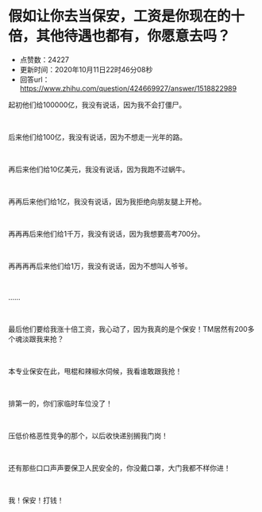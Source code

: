 # 假如让你去当保安，工资是你现在的十倍，其他待遇也都有，你愿意去吗？
- 点赞数：24227
- 更新时间：2020年10月11日22时46分08秒
- 回答url：https://www.zhihu.com/question/424669927/answer/1518822989
<body>
 <p data-pid="SxxC4dyi">起初他们给100000亿，我没有说话，因为我不会打僵尸。</p>
 <p class="ztext-empty-paragraph"><br></p>
 <p data-pid="7FjQg8hr">后来他们给100亿，我没有说话，因为不想走一光年的路。</p>
 <p class="ztext-empty-paragraph"><br></p>
 <p data-pid="3r3Mr0FH">再后来他们给10亿美元，我没有说话，因为我跑不过蜗牛。</p>
 <p class="ztext-empty-paragraph"><br></p>
 <p data-pid="MTWSS_bl">再再后来他们给1亿，我没有说话，因为我拒绝向朋友腿上开枪。</p>
 <p class="ztext-empty-paragraph"><br></p>
 <p data-pid="Cd9TjqJ_">再再再后来他们给1千万，我没有说话，因为我想要高考700分。</p>
 <p class="ztext-empty-paragraph"><br></p>
 <p data-pid="9DRmz5wD">再再再再后来他们给1万，我没有说话，因为不想叫人爷爷。</p>
 <p class="ztext-empty-paragraph"><br></p>
 <p data-pid="9A27_I8B">……</p>
 <p class="ztext-empty-paragraph"><br></p>
 <p data-pid="SKBceDhI">最后他们要给我涨十倍工资，我心动了，因为我真的是个保安！TM居然有200多个魂淡跟我来抢？</p>
 <p class="ztext-empty-paragraph"><br></p>
 <p data-pid="jArChY4B">本专业保安在此，甩棍和辣椒水伺候，我看谁敢跟我抢！</p>
 <p class="ztext-empty-paragraph"><br></p>
 <p data-pid="7pkr9UAV">排第一的，你们家临时车位没了！</p>
 <p class="ztext-empty-paragraph"><br></p>
 <p data-pid="f8hUq0qK">压低价格恶性竞争的那个，以后收快递别搁我门岗！</p>
 <p class="ztext-empty-paragraph"><br></p>
 <p data-pid="1lgrMpwq">还有那些口口声声要保卫人民安全的，你没戴口罩，大门我都不样你进！</p>
 <p class="ztext-empty-paragraph"><br></p>
 <p data-pid="htRuZXLA">我！保安！打钱！</p>
</body>